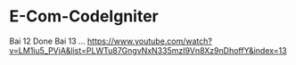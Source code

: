 # E-Com-CodeIgniter
Bai 12 Done 
Bai 13 ... 
https://www.youtube.com/watch?v=LM1iu5_PVjA&list=PLWTu87GngvNxN335mzI9Vn8Xz9nDhoffY&index=13
